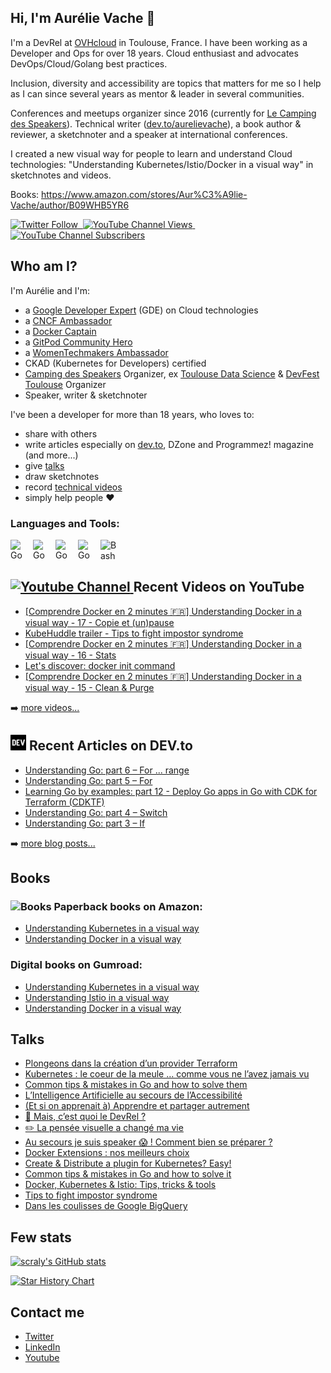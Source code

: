 ## Hi, I'm Aurélie Vache 👋

I'm a DevRel at [OVHcloud](https://www.ovhcloud.com/fr/) in Toulouse, France.
I have been working as a Developer and Ops for over 18 years. Cloud enthusiast and advocates DevOps/Cloud/Golang best practices. 

Inclusion, diversity and accessibility are topics that matters for me so I help as I can since several years as mentor & leader in several communities.

Conferences and meetups organizer since 2016 (currently for [Le Camping des Speakers](https://camping-speakers.fr/)). Technical writer ([dev.to/aurelievache](https://dev.to/aurelievache/)), a book author & reviewer, a sketchnoter and a speaker at international conferences.

I created a new visual way for people to learn and understand Cloud technologies: "Understanding Kubernetes/Istio/Docker in a visual way" in sketchnotes and videos.

Books: https://www.amazon.com/stores/Aur%C3%A9lie-Vache/author/B09WHB5YR6

<a href="https://twitter.com/aurelievache"><img alt="Twitter Follow" src="https://img.shields.io/twitter/follow/aurelievache?label=Twitter&style=for-the-badge&logo=twitter&color=1DA1F2"> &nbsp;<a href="https://www.youtube.com/c/AurelieVache"><img alt="YouTube Channel Views" src="https://img.shields.io/youtube/channel/views/UCrRk0kOP58lBMl9B8ZS8Vlg?style=for-the-badge&logo=youtube&label=YOUTUBE VIEWS">&nbsp;<img alt="YouTube Channel Subscribers" src="https://img.shields.io/youtube/channel/subscribers/UCrRk0kOP58lBMl9B8ZS8Vlg?style=for-the-badge&logo=youtube&label=YOUTUBE"></a>

## Who am I?

I'm Aurélie and I'm:

* a [Google Developer Expert](https://developers.google.com/community/experts/directory) (GDE) on Cloud technologies
* a [CNCF Ambassador](https://www.cncf.io/people/ambassadors/)
* a [Docker Captain](https://www.docker.com/community/captains/)
* a [GitPod Community Hero](https://www.gitpod.io/community/heroes)
* a [WomenTechmakers Ambassador](https://developers.google.com/womentechmakers/ambassadors)
* CKAD (Kubernetes for Developers) certified
* [Camping des Speakers](https://camping-speakers.fr/) Organizer, ex [Toulouse Data Science](https://www.tlse-data-science.fr/) & [DevFest Toulouse](https://devfesttoulouse.fr/) Organizer
* Speaker, writer & sketchnoter

I've been a developer for more than 18 years, who loves to:
* share with others
* write articles especially on [dev.to](https://dev.to/aurelievache), DZone and Programmez! magazine (and more...)
* give [talks](https://noti.st/aurelievache)
* draw sketchnotes
* record [technical videos](https://www.youtube.com/channel/UCrRk0kOP58lBMl9B8ZS8Vlg)
* simply help people ❤️

### Languages and Tools:

<img align="left" alt="Go" width="26px" src="https://cdn.jsdelivr.net/gh/devicons/devicon/icons/go/go-original.svg" style="padding-right:10px;" />
<img align="left" alt="Go" width="26px" src="https://cdn.jsdelivr.net/gh/devicons/devicon/icons/docker/docker-original.svg" style="padding-right:10px;" />
<img align="left" alt="Go" width="26px" src="https://cdn.jsdelivr.net/npm/simple-icons@3.13.0/icons/kubernetes.svg" style="padding-right:10px;" />
<img align="left" alt="Go" width="26px" src="https://cdn.jsdelivr.net/npm/simple-icons@3.13.0/icons/terraform.svg" style="padding-right:10px;" />

<img align="left" alt="Bash" width="26px" src="https://cdn.jsdelivr.net/npm/simple-icons@3.13.0/icons/gnubash.svg" style="padding-right:10px;" />


<br />
<br />

## <a href="https://www.youtube.com/channel/UCrRk0kOP58lBMl9B8ZS8Vlg"><img src="https://cdn.worldvectorlogo.com/logos/youtube-icon.svg" title="YouTube ChannelDocker" alt="Youtube Channel" width="30"/> </a>Recent Videos on YouTube
 
<!-- YOUTUBE-VIDEOS-LIST:START -->
- [[Comprendre Docker en 2 minutes 🇫🇷] Understanding Docker in a visual way - 17 - Copie et (un)pause](https://www.youtube.com/watch?v=uRQ7Qm_0BZ8)
- [KubeHuddle trailer - Tips to fight impostor syndrome](https://www.youtube.com/watch?v=N33l5k8eIt0)
- [[Comprendre Docker en 2 minutes 🇫🇷] Understanding Docker in a visual way - 16 - Stats](https://www.youtube.com/watch?v=IKMedfrGVnE)
- [Let's discover: docker init command](https://www.youtube.com/watch?v=9CDnTW_uIOM)
- [[Comprendre Docker en 2 minutes 🇫🇷] Understanding Docker in a visual way - 15 - Clean & Purge](https://www.youtube.com/watch?v=jUNBCkTamWY)
<!-- YOUTUBE-VIDEOS-LIST:END -->

➡️ [more videos...](https://www.youtube.com/c/AurelieVache)
  
## <a href="https://dev.to/aurelievache"><img src="https://github.com/FrancescoXX/FrancescoXX/blob/main/dev-black.png" title="DEV" alt="DEV" width="25"/></a> Recent Articles on DEV.to

<!-- BLOG-POST-LIST:START -->
- [Understanding Go: part 6 – For ... range](https://dev.to/aurelievache/understanding-go-part-6-for-range-12k1)
- [Understanding Go: part 5 – For](https://dev.to/aurelievache/understanding-go-part-5-for-4a1o)
- [Learning Go by examples: part 12 - Deploy Go apps in Go with CDK for Terraform &lpar;CDKTF&rpar;](https://dev.to/aurelievache/learning-go-by-examples-part-12-deploy-go-apps-in-go-with-cdk-for-terraform-cdktf-533b)
- [Understanding Go: part 4 – Switch](https://dev.to/aurelievache/understanding-go-part-4-switch-4lcd)
- [Understanding Go: part 3 – If](https://dev.to/aurelievache/understanding-go-part-3-if-1ofg)
<!-- BLOG-POST-LIST:END -->

➡️ [more blog posts...](https://dev.to/aurelievache/)
 
## Books

### <img src="https://cdn.worldvectorlogo.com/logos/amazon-icon.svg" title="Books" alt="Books" width="30"/> Paperback books on Amazon:

* [Understanding Kubernetes in a visual way](https://www.amazon.com/Understanding-Kubernetes-visual-way-sketchnotes/dp/B0BB619188?ref_=ast_author_dp)
* [Understanding Docker in a visual way](https://www.amazon.com/Understanding-Docker-visual-way-sketchnotes/dp/B0BT6ZXR1W/ref=rw_dp_pbnx_fo_thb_2)

### Digital books on Gumroad:
* [Understanding Kubernetes in a visual way](https://gumroad.com/aurelievache#uCxcr)
* [Understanding Istio in a visual way](https://gumroad.com/aurelievache#vJYhM)
* [Understanding Docker in a visual way](https://gumroad.com/aurelievache#YTLzM)

## Talks

* [Plongeons dans la création d’un provider Terraform](https://noti.st/aurelievache/jHXxbW/plongeons-dans-la-creation-dun-provider-terraform)
* [Kubernetes : le coeur de la meule … comme vous ne l’avez jamais vu](https://noti.st/aurelievache/LbGlTv/kubernetes-le-coeur-de-la-meule-comme-vous-ne-lavez-jamais-vu)
* [Common tips & mistakes in Go and how to solve them](https://noti.st/aurelievache/cCuew3/common-tips-mistakes-in-go-and-how-to-solve-them)
* [L’Intelligence Artificielle au secours de l’Accessibilité](https://noti.st/aurelievache/3UWqQO/lintelligence-artificielle-au-secours-de-laccessibilite)
* [(Et si on apprenait à) Apprendre et partager autrement](https://noti.st/aurelievache/D2cBX0/et-si-on-apprenait-a-apprendre-et-partager-autrement)
* [🦄 Mais, c’est quoi le DevRel ?](https://noti.st/aurelievache/71J7b9/mais-cest-quoi-le-devrel)
* [✏️ La pensée visuelle a changé ma vie](https://noti.st/aurelievache/qkioAv/la-pensee-visuelle-a-change-ma-vie)
* [Au secours je suis speaker 😱 ! Comment bien se préparer ?](https://noti.st/aurelievache/Vu1yqK/au-secours-je-suis-speaker-comment-bien-se-preparer)
* [Docker Extensions : nos meilleurs choix](https://noti.st/aurelievache/TionB7/docker-extensions-nos-meilleurs-choix)
* [Create & Distribute a plugin for Kubernetes? Easy!](http://bit.ly/kubernetes-plugin-krew)
* [Common tips & mistakes in Go and how to solve it](https://docs.google.com/presentation/d/1RIzB0mW7XbaoarZVoRQREPE4ZBEY9wsbaGE97Ju6G-U/)
* [Docker, Kubernetes & Istio: Tips, tricks & tools](http://bit.ly/docker-k8s-Istio-tips-tricks)
* [Tips to fight impostor syndrome](https://noti.st/aurelievache/pgjKpF/tips-to-fight-impostor-syndrome)
* [Dans les coulisses de Google BigQuery](https://noti.st/aurelievache/Gp4J7u/dans-les-coulisses-de-google-bigquery)

## Few stats

[![scraly's GitHub stats](https://github-readme-stats.vercel.app/api?username=scraly)](https://github.com/anuraghazra/github-readme-stats)

[![Star History Chart](https://api.star-history.com/svg?repos=scraly/developers-conferences-agenda&type=Date)](https://star-history.com/#scraly/developers-conferences-agenda&Date)


## Contact me

* [Twitter](https://twitter.com/aurelievache)
* [LinkedIn](https://www.linkedin.com/in/aurelievache/)
* [Youtube](https://www.youtube.com/channel/UCrRk0kOP58lBMl9B8ZS8Vlg)
